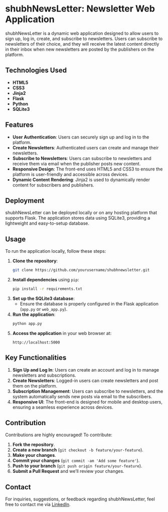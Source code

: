 # shubhNewsLetter: Newsletter Web Application

shubhNewsLetter is a dynamic web application designed to allow users to sign up, log in, create, and subscribe to newsletters. 
Users can subscribe to newsletters of their choice, and they will receive the latest content directly in their inbox when new newsletters are posted by the publishers on the platform.

## Technologies Used

- **HTML5**
- **CSS3**
- **Jinja2**
- **Flask**
- **Python**
- **SQLite3**

## Features

- **User Authentication**: Users can securely sign up and log in to the platform.
- **Create Newsletters**: Authenticated users can create and manage their newsletters.
- **Subscribe to Newsletters**: Users can subscribe to newsletters and receive them via email when the publisher posts new content.
- **Responsive Design**: The front-end uses HTML5 and CSS3 to ensure the platform is user-friendly and accessible across devices.
- **Dynamic Content Rendering**: Jinja2 is used to dynamically render content for subscribers and publishers.
  
## Deployment

shubhNewsLetter can be deployed locally or on any hosting platform that supports Flask. The application stores data using SQLite3, providing a lightweight and easy-to-setup database.

## Usage

To run the application locally, follow these steps:

1. **Clone the repository**:
   ```bash
   git clone https://github.com/yourusername/shubhnewsletter.git
   ```
2. **Install dependencies** using `pip`:
   ```bash
   pip install -r requirements.txt
   ```
3. **Set up the SQLite3 database**:
   - Ensure the database is properly configured in the Flask application (`app.py` or `web_app.py`).
4. **Run the application**:
   ```bash
   python app.py
   ```
5. **Access the application** in your web browser at:
   ```
   http://localhost:5000
   ```

## Key Functionalities

1. **Sign Up and Log In**: Users can create an account and log in to manage newsletters and subscriptions.
2. **Create Newsletters**: Logged-in users can create newsletters and post them on the platform.
3. **Subscription Management**: Users can subscribe to newsletters, and the system automatically sends new posts via email to the subscribers.
4. **Responsive UI**: The front-end is designed for mobile and desktop users, ensuring a seamless experience across devices.

## Contribution

Contributions are highly encouraged! To contribute:

1. **Fork the repository**.
2. **Create a new branch** (`git checkout -b feature/your-feature`).
3. **Make your changes**.
4. **Commit your changes** (`git commit -am 'Add some feature'`).
5. **Push to your branch** (`git push origin feature/your-feature`).
6. **Submit a Pull Request** and we’ll review your changes.

## Contact

For inquiries, suggestions, or feedback regarding shubhNewsLetter, feel free to contact me via [LinkedIn](https://linkedin.com/in/shubhamgurjar1).

